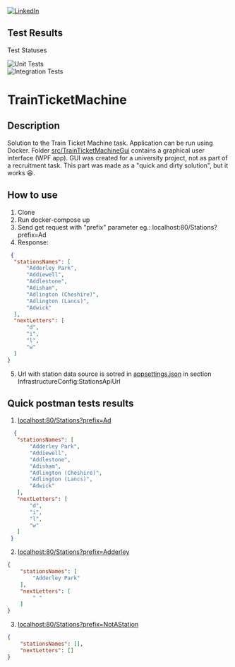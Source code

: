 [![LinkedIn][linkedin-badge]][linkedin-url]

<!-- 
Shields.io workflow statuses dont work with privat repositories
![GitHub Actions Workflow Status](https://img.shields.io/github/actions/workflow/status/bubus128/TrainTicketMachine/run_unit_tests.yml?branch=develop&link=https%3A%2F%2Fgithub.com%2Fbubus128%2FTrainTicketMachine%2Factions%2Fworkflows%2Frun_unit_tests.yml)
![GitHub Actions Workflow Status](https://img.shields.io/github/actions/workflow/status/bubus128/TrainTicketMachine/run_functional_tests.yml?branch=develop&link=https%3A%2F%2Fgithub.com%2Fbubus128%2FTrainTicketMachine%2Factions%2Fworkflows%2Frun_functional_tests.yml)
![GitHub Actions Workflow Status](https://img.shields.io/github/actions/workflow/status/bubus128/TrainTicketMachine/run_integration_tests.yml?branch=develop&link=https%3A%2F%2Fgithub.com%2Fbubus128%2FTrainTicketMachine%2Factions%2Fworkflows%2Frun_integration_tests.yml)
-->

## Test Results

Test Statuses

![Unit Tests](https://github.com/bubus128/TrainTicketMachine/actions/workflows/run_unit_tests.yml/badge.svg?branch=develop)\
![Integration Tests](https://github.com/bubus128/TrainTicketMachine/actions/workflows/run_integration_tests.yml/badge.svg?branch=develop)

# TrainTicketMachine

## Description
Solution to the Train	Ticket Machine task. Application can be run using Docker. Folder [src/TrainTicketMachineGui](https://github.com/bubus128/TrainTicketMachine/tree/develop/src/TrainTicketMachineGui) contains a graphical user interface (WPF app). GUI was created for a university project, not as part of a recruitment task. This part was made as a "quick and dirty solution", but it works 😆.

## How to use
1. Clone
2. Run docker-compose up
3. Send get request with "prefix" parameter eg.: localhost:80/Stations?prefix=Ad
4. Response:
  ```json
   {
    "stationsNames": [
        "Adderley Park",
        "Addiewell",
        "Addlestone",
        "Adisham",
        "Adlington (Cheshire)",
        "Adlington (Lancs)",
        "Adwick"
    ],
    "nextLetters": [
        "d",
        "i",
        "l",
        "w"
    ]
  }
 ```
5. Url with station data source is sotred in [appsettings.json](src/TrainTicketMachine.Api/appsettings.json) in section InfrastructureConfig:StationsApiUrl
   
## Quick postman tests results
1. [localhost:80/Stations?prefix=Ad](http://localhost:80/Stations?prefix=Ad)
 ```json
   {
    "stationsNames": [
        "Adderley Park",
        "Addiewell",
        "Addlestone",
        "Adisham",
        "Adlington (Cheshire)",
        "Adlington (Lancs)",
        "Adwick"
    ],
    "nextLetters": [
        "d",
        "i",
        "l",
        "w"
    ]
  }
 ```
2. [localhost:80/Stations?prefix=Adderley](http://localhost:80/Stations?prefix=Adderley)
```json
{
    "stationsNames": [
        "Adderley Park"
    ],
    "nextLetters": [
        " "
    ]
}
```
3. [localhost:80/Stations?prefix=NotAStation](http://localhost:80/Stations?prefix=NotAStation)
```json
{
    "stationsNames": [],
    "nextLetters": []
}
```
 

[linkedin-badge]: https://img.shields.io/badge/LinkedIn-Świsłocki-blue?logo=linkedin
[linkedin-url]: https://www.linkedin.com/in/jakub-swislocki/
